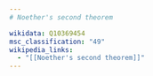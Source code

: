 ```yaml
---
# Noether's second theorem

wikidata: Q10369454
msc_classification: "49"
wikipedia_links:
  - "[[Noether's second theorem]]"
---
```

